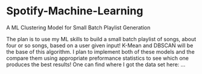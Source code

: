 # Spotify-Machine-Learning
A ML Clustering Model for Small Batch Playlist Generation

The plan is to use my ML skills to build a small batch playlist of songs, about four or so songs, based on a user given input! K-Mean and DBSCAN will be the base of this algorithm.  I plan to implement both of these models and the compare them using appropriate preformance statistics to see which one produces the best results! One can find where I got the data set here: ... 
